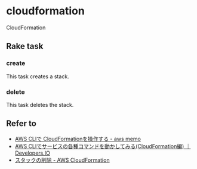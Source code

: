 # cloudformation

CloudFormation

## Rake task

### create

This task creates a stack.

### delete

This task deletes the stack.

## Refer to

* [AWS CLIで CloudFormationを操作する - aws memo](http://understeer.hatenablog.com/entry/2013/10/18/195500)
* [AWS CLIでサービスの各種コマンドを動かしてみる(CloudFormation編) ｜ Developers.IO](http://dev.classmethod.jp/cloud/aws/awscli-cloudformation/)
* [スタックの削除 - AWS CloudFormation](https://docs.aws.amazon.com/ja_jp/AWSCloudFormation/latest/UserGuide/using-cfn-cli-deleting-stack.html)
